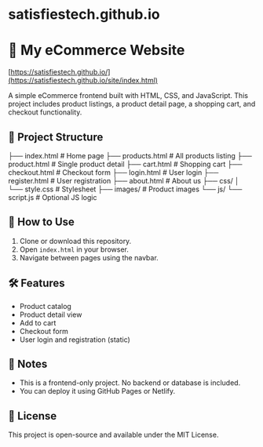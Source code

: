 # satisfiestech.github.io

# 🛒 My eCommerce Website

[https://satisfiestech.github.io/](https://satisfiestech.github.io/site/index.html)

A simple eCommerce frontend built with HTML, CSS, and JavaScript. This project includes product listings, a product detail page, a shopping cart, and checkout functionality.

## 📁 Project Structure
├── index.html # Home page
├── products.html # All products listing
├── product.html # Single product detail
├── cart.html # Shopping cart
├── checkout.html # Checkout form
├── login.html # User login
├── register.html # User registration
├── about.html # About us
├── css/
│ └── style.css # Stylesheet
├── images/ # Product images
└── js/
└── script.js # Optional JS logic

## 🚀 How to Use

1. Clone or download this repository.
2. Open `index.html` in your browser.
3. Navigate between pages using the navbar.

## 🛠 Features

- Product catalog
- Product detail view
- Add to cart
- Checkout form
- User login and registration (static)

## 📌 Notes

- This is a frontend-only project. No backend or database is included.
- You can deploy it using GitHub Pages or Netlify.

## 📄 License

This project is open-source and available under the MIT License.

